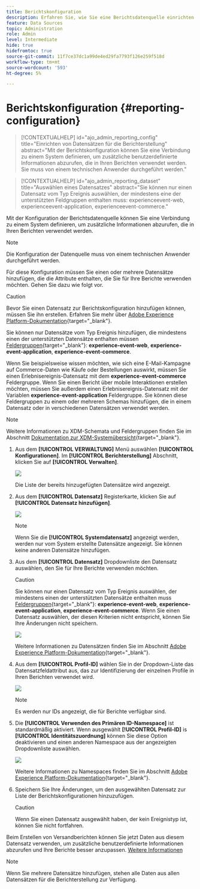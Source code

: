 ```yaml
---
title: Berichtskonfiguration
description: Erfahren Sie, wie Sie eine Berichtsdatenquelle einrichten.
feature: Data Sources
topic: Administration
role: Admin
level: Intermediate
hide: true
hidefromtoc: true
source-git-commit: 11f7ce37dc1a99de4ed29fa7793f126e259f518d
workflow-type: tm+mt
source-wordcount: '593'
ht-degree: 5%

---
```


# Berichtskonfiguration {#reporting-configuration}

>[!CONTEXTUALHELP]
>id="ajo_admin_reporting_config"
>title="Einrichten von Datensätzen für die Berichterstellung"
>abstract="Mit der Berichtskonfiguration können Sie eine Verbindung zu einem System definieren, um zusätzliche benutzerdefinierte Informationen abzurufen, die in Ihren Berichten verwendet werden. Sie muss von einem technischen Anwender durchgeführt werden."

>[!CONTEXTUALHELP]
>id="ajo_admin_reporting_dataset"
>title="Auswählen eines Datensatzes"
>abstract="Sie können nur einen Datensatz vom Typ Ereignis auswählen, der mindestens eine der unterstützten Feldgruppen enthalten muss: experienceevent-web, experienceevent-application, experienceevent-commerce."

Mit der Konfiguration der Berichtsdatenquelle können Sie eine Verbindung zu einem System definieren, um zusätzliche Informationen abzurufen, die in Ihren Berichten verwendet werden.

>[!NOTE]
>
>Die Konfiguration der Datenquelle muss von einem technischen Anwender durchgeführt werden. <!--Rights?-->

Für diese Konfiguration müssen Sie einen oder mehrere Datensätze hinzufügen, die die Attribute enthalten, die Sie für Ihre Berichte verwenden möchten. Gehen Sie dazu wie folgt vor.

>[!CAUTION]
>
>Bevor Sie einen Datensatz zur Berichtskonfiguration hinzufügen können, müssen Sie ihn erstellen. Erfahren Sie mehr über [Adobe Experience Platform-Dokumentation](https://experienceleague.adobe.com/docs/experience-platform/catalog/datasets/user-guide.html?lang=en#create){target=&quot;_blank&quot;}.
>
>Sie können nur Datensätze vom Typ Ereignis hinzufügen, die mindestens einen der unterstützten Datensätze enthalten müssen [Feldergruppen](https://experienceleague.adobe.com/docs/experience-platform/xdm/tutorials/create-schema-ui.html#field-group){target=&quot;_blank&quot;}: **experience-event-web**, **experience-event-application**, **experience-event-commerce**.

<!--
➡️ [Discover this feature in video](#video)
-->

Wenn Sie beispielsweise wissen möchten, wie sich eine E-Mail-Kampagne auf Commerce-Daten wie Käufe oder Bestellungen auswirkt, müssen Sie einen Erlebnisereignis-Datensatz mit dem **experience-event-commerce** Feldergruppe. Wenn Sie einen Bericht über mobile Interaktionen erstellen möchten, müssen Sie außerdem einen Erlebnisereignis-Datensatz mit der Variablen **experience-event-application** Feldergruppe. <!--If you want to report on web interactions then you need to include the web field group.--> Sie können diese Feldergruppen zu einem oder mehreren Schemas hinzufügen, die in einem Datensatz oder in verschiedenen Datensätzen verwendet werden.

>[!NOTE]
>
>Weitere Informationen zu XDM-Schemata und Feldergruppen finden Sie im Abschnitt [Dokumentation zur XDM-Systemübersicht](https://experienceleague.adobe.com/docs/experience-platform/xdm/home.html?lang=de){target=&quot;_blank&quot;}.

1. Aus dem **[!UICONTROL VERWALTUNG]** Menü auswählen **[!UICONTROL Konfigurationen]**. Im  **[!UICONTROL Berichterstellung]** Abschnitt, klicken Sie auf **[!UICONTROL Verwalten]**.

   ![](assets/reporting-config-menu.png)

   Die Liste der bereits hinzugefügten Datensätze wird angezeigt.

1. Aus dem **[!UICONTROL Datensatz]** Registerkarte, klicken Sie auf **[!UICONTROL Datensatz hinzufügen]**.

   ![](assets/reporting-config-add.png)

   >[!NOTE]
   >
   >Wenn Sie die **[!UICONTROL Systemdatensatz]** angezeigt werden, werden nur vom System erstellte Datensätze angezeigt. Sie können keine anderen Datensätze hinzufügen.

1. Aus dem **[!UICONTROL Datensatz]** Dropdownliste den Datensatz auswählen, den Sie für Ihre Berichte verwenden möchten.

   >[!CAUTION]
   >
   >Sie können nur einen Datensatz vom Typ Ereignis auswählen, der mindestens einen der unterstützten Datensätze enthalten muss [Feldergruppen](https://experienceleague.adobe.com/docs/experience-platform/xdm/tutorials/create-schema-ui.html#field-group){target=&quot;_blank&quot;}: **experience-event-web**, **experience-event-application**, **experience-event-commerce**. Wenn Sie einen Datensatz auswählen, der diesen Kriterien nicht entspricht, können Sie Ihre Änderungen nicht speichern.

   ![](assets/reporting-config-datasets.png)

   Weitere Informationen zu Datensätzen finden Sie im Abschnitt [Adobe Experience Platform-Dokumentation](https://experienceleague.adobe.com/docs/experience-platform/catalog/datasets/overview.html?lang=de){target=&quot;_blank&quot;}.

1. Aus dem **[!UICONTROL Profil-ID]** wählen Sie in der Dropdown-Liste das Datensatzfeldattribut aus, das zur Identifizierung der einzelnen Profile in Ihren Berichten verwendet wird.

   ![](assets/reporting-config-profile-id.png)

   >[!NOTE]
   >
   >Es werden nur IDs angezeigt, die für Berichte verfügbar sind.

1. Die **[!UICONTROL Verwenden des Primären ID-Namespace]** ist standardmäßig aktiviert. Wenn ausgewählt **[!UICONTROL Profil-ID]** is **[!UICONTROL Identitätszuordnung]** können Sie diese Option deaktivieren und einen anderen Namespace aus der angezeigten Dropdownliste auswählen.

   ![](assets/reporting-config-namespace.png)

   Weitere Informationen zu Namespaces finden Sie im Abschnitt [Adobe Experience Platform-Dokumentation](https://experienceleague.adobe.com/docs/experience-platform/identity/namespaces.html?lang=de){target=&quot;_blank&quot;}.

1. Speichern Sie Ihre Änderungen, um den ausgewählten Datensatz zur Liste der Berichtskonfigurationen hinzuzufügen.

   >[!CAUTION]
   >
   >Wenn Sie einen Datensatz ausgewählt haben, der kein Ereignistyp ist, können Sie nicht fortfahren.

Beim Erstellen von Versandberichten können Sie jetzt Daten aus diesem Datensatz verwenden, um zusätzliche benutzerdefinierte Informationen abzurufen und Ihre Berichte besser anzupassen. [Weitere Informationen](campaign-global-report.md#objectives-global)

>[!NOTE]
>
>Wenn Sie mehrere Datensätze hinzufügen, stehen alle Daten aus allen Datensätzen für die Berichterstellung zur Verfügung.


<!--
## How-to video {#video}

Understand how to configure Experience Platform reporting data sources.

>[!VIDEO]()
-->
